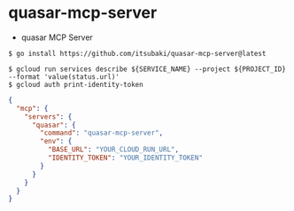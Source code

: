 # quasar-mcp-server

 * quasar MCP Server

```shell
$ go install https://github.com/itsubaki/quasar-mcp-server@latest
```

```shell
$ gcloud run services describe ${SERVICE_NAME} --project ${PROJECT_ID} --format 'value(status.url)'
$ gcloud auth print-identity-token
```

```json
{
  "mcp": {
    "servers": {
      "quasar": {
        "command": "quasar-mcp-server",
        "env": {
          "BASE_URL": "YOUR_CLOUD_RUN_URL",
          "IDENTITY_TOKEN": "YOUR_IDENTITY_TOKEN"
        }
      }
    }
  }
}
```
